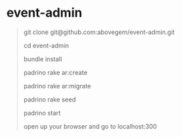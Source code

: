 event-admin
===========

<blockquote>
git clone git@github.com:abovegem/event-admin.git

cd event-admin

bundle install

padrino rake ar:create

padrino rake ar:migrate

padrino rake seed

padrino start

open up your browser and go to localhost:300
</blockquote>
